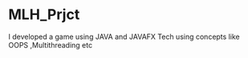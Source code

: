 # MLH_Prjct
I developed a game using JAVA and JAVAFX Tech using concepts like OOPS ,Multithreading etc

